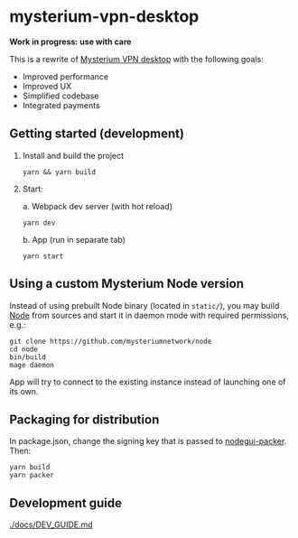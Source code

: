 # mysterium-vpn-desktop

**Work in progress: use with care**

This is a rewrite of [Mysterium VPN desktop](https://github.com/mysteriumnetwork/mysterium-vpn) with the following goals:
- Improved performance
- Improved UX
- Simplified codebase
- Integrated payments

## Getting started (development)

1. Install and build the project
    ```
    yarn && yarn build
    ```
2. Start:

    a. Webpack dev server (with hot reload)
    ```
    yarn dev
    ```
    b. App (run in separate tab)
    ```
    yarn start
    ```

## Using a custom Mysterium Node version

Instead of using prebuilt Node binary (located in `static/`), you may build [Node](https://github.com/mysteriumnetwork/node) from sources and start it in daemon mode with required permissions, e.g.:

```
git clone https://github.com/mysteriumnetwork/node
cd node
bin/build
mage daemon
```

App will try to connect to the existing instance instead of launching one of its own.

## Packaging for distribution

In package.json, change the signing key that is passed to [nodegui-packer](https://github.com/nodegui/packer). Then:

```
yarn build
yarn packer
```

## Development guide

[./docs/DEV_GUIDE.md](./docs/DEV_GUIDE.md)
